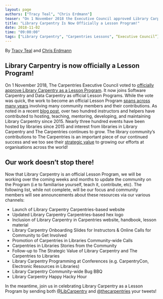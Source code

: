 ```yaml
---
layout: page
authors: ["Tracy Teal", "Chris Erdmann"]
teaser: "On 1 November 2018 the Executive Council approved Library Carpentry as an official Lesson Program"
title: "Library Carpentry Is Now Officially a Lesson Program!"
date: 2018-11-02
time: "09:00:00"
tags: ["Library Carpentry", "Carpentries Lessons", “Executive Council”]
---
```


By [Tracy Teal](https://twitter.com/tracykteal) and [Chris Erdmann](https://twitter.com/libcce)

## Library Carpentry is now officially a Lesson Program!

On 1 November 2018, The Carpentries Executive Council voted to [officially approve Library Carpentry as a Lesson Program](https://github.com/carpentries/executive-council-info/issues/6). It now joins Software Carpentry and Data Carpentry as official Lesson Programs. While the vote was quick, the work to become an official Lesson Program [spans across many years](https://librarycarpentry.github.io/test/timeline/) involving many community members and their contributions. As noted in a recent [blog post](https://librarycarpentry.org/blog/2018/08/seventy-one-and-counting/), over two hundred instructors and helpers have contributed to hosting, teaching, mentoring, developing, and maintaining Library Carpentry since 2015. Nearly three hundred events have been hosted by libraries since 2015 and interest from libraries in Library Carpentry and The Carpentries continues to grow. The library community’s contributions to The Carpentries is an important piece of our continued success and we too see their [strategic value](https://librarycarpentry.org/blog/2018/08/library-carpentry-strategic-value/) to growing our efforts at organisations across the world!

## Our work doesn’t stop there!

Now that Library Carpentry is an official Lesson Program, we will be working over the coming weeks and months to update the community on the Program (i.e to familiarise yourself, teach it, contribute, etc). The following list, while not complete, will be our focus and community members will see announcements about these resources via our various channels:

- Launch of Library Carpentry Carpentries-based website
- Updated Library Carpentry Carpentries-based hex logo
- Inclusion of Library Carpentry in Carpentries website, handbook, lesson material
- Library Carpentry Onboarding Slides for Instructors & Online Calls for Community to Get Involved
- Promotion of Carpentries in Libraries Community-wide Calls
- Carpentries in Libraries Stories from the Community
- Follow-up to The Strategic Value of Library Carpentry and The Carpentries to Libraries
- Library Carpentry Programming at Conferences (e.g. CarpentryCon, Electronic Resources in Libraries)
- Library Carpentry Community-wide Bug BBQ
- Library Carpentry Happy Hacky Hour

In the meantime, join us in celebrating Library Carpentry as a Lesson Program by sending both [@LibCarpentry](https://twitter.com/LibCarpentry) and [@thecarpentries](https://twitter.com/thecarpentries) your tweets!
